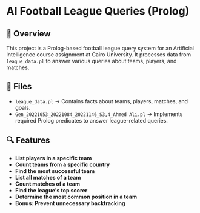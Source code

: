 # AI Football League Queries (Prolog)  

## 📌 Overview  
This project is a Prolog-based football league query system for an Artificial Intelligence course assignment at Cairo University. It processes data from `league_data.pl` to answer various queries about teams, players, and matches.  

## 📂 Files  
- `league_data.pl` → Contains facts about teams, players, matches, and goals.  
- `Gen_20221053_20221084_20221146_S3,4_Ahmed Ali.pl` → Implements required Prolog predicates to answer league-related queries.  

## 🔍 Features  
- **List players in a specific team**  
- **Count teams from a specific country**  
- **Find the most successful team**  
- **List all matches of a team**  
- **Count matches of a team**  
- **Find the league's top scorer**  
- **Determine the most common position in a team**  
- **Bonus: Prevent unnecessary backtracking**  


